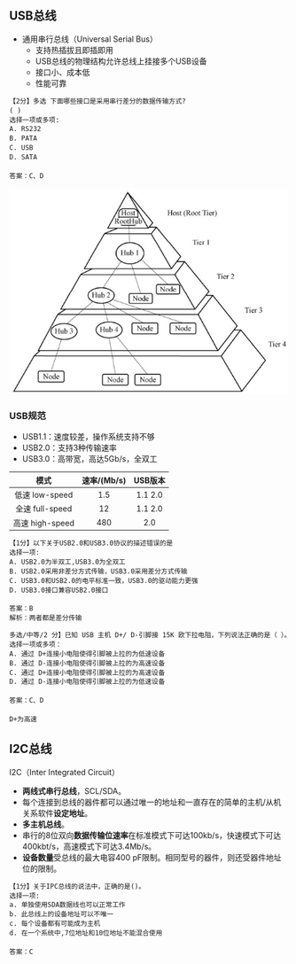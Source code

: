 ## USB总线

- 通用串行总线（Universal Serial Bus）
  - 支持热插拔且即插即用
  - USB总线的物理结构允许总线上挂接多个USB设备
  - 接口小、成本低
  - 性能可靠

```markdown
【2分】多选 下面哪些接口是采用串行差分的数据传输方式?
( )
选择一项或多项:
A. RS232
B. PATA
C. USB
D. SATA

答案：C、D
```

![USB总线拓扑结构]( USB总线拓扑结构.png)

### USB规范

- USB1.1：速度较差，操作系统支持不够
- USB2.0：支持3种传输速率
- USB3.0：高带宽，高达5Gb/s，全双工

| 模式 | 速率/(Mb/s) | USB版本 |
| :--: | :---------: | :-----: |
| 低速 low-speed | 1.5 | 1.1 2.0 |
| 全速 full-speed | 12 | 1.1 2.0 |
| 高速 high-speed | 480 | 2.0 |

```markdown
【1分】以下关于USB2.0和USB3.0协议的描述错误的是
选择一项:
A. USB2.0为半双工,USB3.0为全双工
B. USB2.0采用非差分方式传输，USB3.0采用差分方式传输
C. USB3.0和USB2.0的电平标准一致，USB3.0的驱动能力更强
D. USB3.0接口兼容USB2.0接口

答案：B 
解析：两者都是差分传输
```

```markdown
多选/中等/2 分】已知 USB 主机 D+/ D-引脚接 15K 欧下拉电阻，下列说法正确的是（ ）。
选择一项或多项：
A. 通过 D+连接小电阻使得引脚被上拉的为低速设备
B. 通过 D-连接小电阻使得引脚被上拉的为高速设备
C. 通过 D+连接小电阻使得引脚被上拉的为高速设备
D. 通过 D-连接小电阻使得引脚被上拉的为低速设备

答案：C、D

D+为高速
```

## I2C总线

I2C（Inter Integrated Circuit）

- **两线式串行总线**，SCL/SDA。
- 每个连接到总线的器件都可以通过唯一的地址和一直存在的简单的主机/从机关系软件**设定地址**。
- **多主机总线**。
- 串行的8位双向**数据传输位速率**在标准模式下可达100kb/s，快速模式下可达400kbt/s，高速模式下可达3.4Mb/s。
- **设备数量**受总线的最大电容400 pF限制。相同型号的器件，则还受器件地址位的限制。

```markdown
【1分】关于IPC总线的说法中，正确的是()。
选择一项:
a. 单独使用SDA数据线也可以正常工作
b. 此总线上的设备地址可以不唯一
c. 每个设备都有可能成为主机
d. 在一个系统中,7位地址和10位地址不能混合使用

答案：C
```
